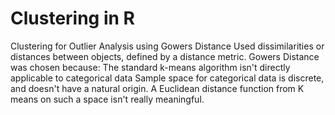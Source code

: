 # Clustering in R
Clustering for Outlier Analysis using Gowers Distance
Used dissimilarities or distances between objects, defined by a distance metric. Gowers Distance was chosen because:
The standard k-means algorithm isn't directly applicable to categorical data
Sample space for categorical data is discrete, and doesn't have a natural origin. A Euclidean distance function  from K means on such a space isn't really meaningful.
